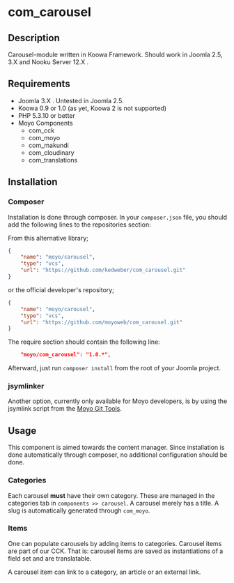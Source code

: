# com_carousel

## Description

Carousel-module written in Koowa Framework. Should work in Joomla 2.5, 3.X and Nooku Server 12.X .

## Requirements

* Joomla 3.X . Untested in Joomla 2.5.
* Koowa 0.9 or 1.0 (as yet, Koowa 2 is not supported)
* PHP 5.3.10 or better
* Moyo Components
    * com_cck
    * com_moyo
    * com_makundi
    * com_cloudinary
    * com_translations

## Installation

### Composer

Installation is done through composer. In your `composer.json` file, you should add the following lines to the repositories
section:

From this alternative library;

```json
{
    "name": "moyo/carousel",
    "type": "vcs",
    "url": "https://github.com/kedweber/com_carousel.git"
}
```

or the official developer's repository;

```json
{
    "name": "moyo/carousel",
    "type": "vcs",
    "url": "https://github.com/moyoweb/com_carousel.git"
}
```

The require section should contain the following line:

```json
    "moyo/com_carousel": "1.0.*",
```

Afterward, just run `composer install` from the root of your Joomla project.

### jsymlinker

Another option, currently only available for Moyo developers, is by using the jsymlink script from the [Moyo Git
Tools](https://github.com/derjoachim/moyo-git-tools).

## Usage

This component is aimed towards the content manager. Since installation is done automatically through composer, no
additional configuration should be done.

### Categories

Each carousel **must** have their own category. These are managed in the categories tab in `components >> carousel`. A
carousel merely has a title. A slug is automatically generated through `com_moyo`.

### Items

One can populate carousels by adding items to categories. Carousel items are part of our CCK. That is: carousel items are saved as instantiations of a field set and are translatable.

A carousel item can link to a category, an article or an external link.
